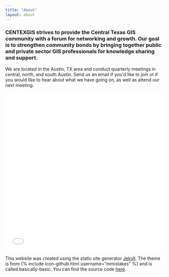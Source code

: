 ```yaml
---
title: "About"
layout: about
---
```


### CENTEXGIS strives to provide the Central Texas GIS community with a forum for networking and growth. Our goal is to strengthen community bonds by bringing together public and private sector GIS professionals for knowledge sharing and support.

We are located in the Austin, TX area and conduct quarterly meetings in central, north, and south Austin. Send us an email if you'd like to join or if you
would like to hear about what we have going on, as well as attend our next meeting.

<iframe src="//centexgis.com/atx-map" width="100%" height="500" frameborder="0"></iframe>

<br>

This website was created using the static site generator [Jekyll](https://jekyllrb.com/). The theme is from {% include icon-github.html username="mmistakes" %} and is called basically-basic. You can find the source code [here](https://github.com/mmistakes/jekyll-theme-basically-basic).
